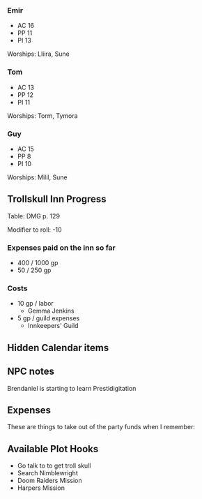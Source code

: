 ### Emir

* AC 16
* PP 11
* PI 13

Worships: Lliira, Sune

### Tom

* AC 13
* PP 12
* PI 11

Worships: Torm, Tymora

### Guy
* AC 15
* PP 8
* PI 10

Worships: Milil, Sune

## Trollskull Inn Progress

Table: DMG p. 129

Modifier to roll: -10

### Expenses paid on the inn so far

* 400 / 1000 gp
* 50 / 250 gp

### Costs

* 10 gp / labor
  * Gemma Jenkins
* 5 gp / guild expenses
  * Innkeepers' Guild

## Hidden Calendar items

## NPC notes
 
Brendaniel is starting to learn Prestidigitation

## Expenses

These are things to take out of the party funds when I remember:

## Available Plot Hooks

* Go talk to <NPC> to get troll skull
* Search Nimblewright
* Doom Raiders Mission
* Harpers Mission
